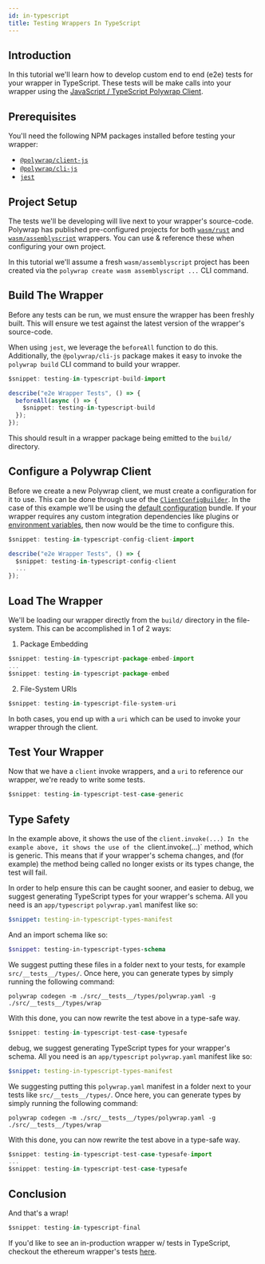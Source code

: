 ```yaml
---
id: in-typescript
title: Testing Wrappers In TypeScript
---
```


## **Introduction**

In this tutorial we'll learn how to develop custom end to end (e2e) tests for your wrapper in TypeScript. These tests will be make calls into your wrapper using the [JavaScript / TypeScript Polywrap Client](https://github.com/polywrap/javascript-client).

## **Prerequisites**

You'll need the following NPM packages installed before testing your wrapper:

- [`@polywrap/client-js`](https://www.npmjs.com/package/@polywrap/client-js)
- [`@polywrap/cli-js`](https://www.npmjs.com/package/@polywrap/cli-js)
- [`jest`](https://www.npmjs.com/package/jest)

## **Project Setup**

The tests we'll be developing will live next to your wrapper's source-code. Polywrap has published pre-configured projects for both [`wasm/rust`](https://github.com/polywrap/toolchain/tree/origin-0.10/packages/templates/wasm/rust) and [`wasm/assemblyscript`](https://github.com/polywrap/toolchain/tree/origin-0.10/packages/templates/wasm/assemblyscript) wrappers. You can use & reference these when configuring your own project.  

In this tutorial we'll assume a fresh `wasm/assemblyscript` project has been created via the `polywrap create wasm assemblyscript ...` CLI command.

## **Build The Wrapper**

Before any tests can be run, we must ensure the wrapper has been freshly built. This will ensure we test against the latest version of the wrapper's source-code.  

When using `jest`, we leverage the `beforeAll` function to do this. Additionally, the `@polywrap/cli-js` package makes it easy to invoke the `polywrap build` CLI command to build your wrapper.

```typescript
$snippet: testing-in-typescript-build-import

describe("e2e Wrapper Tests", () => {
  beforeAll(async () => {
    $snippet: testing-in-typescript-build
  });
});
```

This should result in a wrapper package being emitted to the `build/` directory.

## **Configure a Polywrap Client**

Before we create a new Polywrap client, we must create a configuration for it to use. This can be done through use of the [`ClientConfigBuilder`](https://github.com/polywrap/javascript-client/tree/origin-dev/packages/client-config-builder). In the case of this example we'll be using the [default configuration](/concepts/plugins.md#default-plugin-wrappers) bundle. If your wrapper requires any custom integration dependencies like plugins or [environment variables](/concepts/env-variables.md), then now would be the time to configure this.

```typescript
$snippet: testing-in-typescript-config-client-import

describe("e2e Wrapper Tests", () => {
  $snippet: testing-in-typescript-config-client
  ...
});
```

## **Load The Wrapper**

We'll be loading our wrapper directly from the `build/` directory in the file-system. This can be accomplished in 1 of 2 ways:
1. Package Embedding
```typescript
$snippet: testing-in-typescript-package-embed-import
...
$snippet: testing-in-typescript-package-embed
```

2. File-System URIs
```typescript
$snippet: testing-in-typescript-file-system-uri
```

In both cases, you end up with a `uri` which can be used to invoke your wrapper through the client.

## **Test Your Wrapper**

Now that we have a `client` invoke wrappers, and a `uri` to reference our wrapper, we're ready to write some tests.

```typescript
$snippet: testing-in-typescript-test-case-generic
```

## **Type Safety**

In the example above, it shows the use of the `client.invoke(...)
In the example above, it shows the use of the `client.invoke(...)` method, which is generic. This means that if your wrapper's schema changes, and (for example) the method being called no longer exists or its types change, the test will fail.

In order to help ensure this can be caught sooner, and easier to debug, we suggest generating TypeScript types for your wrapper's schema. All you need is an `app/typescript` `polywrap.yaml` manifest like so:
```yaml
$snippet: testing-in-typescript-types-manifest
```

And an import schema like so:
```graphql
$snippet: testing-in-typescript-types-schema
```

We suggest putting these files in a folder next to your tests, for example `src/__tests__/types/`. Once here, you can generate types by simply running the following command:
```
polywrap codegen -m ./src/__tests__/types/polywrap.yaml -g ./src/__tests__/types/wrap
```

With this done, you can now rewrite the test above in a type-safe way.
```typescript
$snippet: testing-in-typescript-test-case-typesafe
```
debug, we suggest generating TypeScript types for your wrapper's schema. All you need is an `app/typescript` `polywrap.yaml` manifest like so:
```yaml
$snippet: testing-in-typescript-types-manifest
```

We suggesting putting this `polywrap.yaml` manifest in a folder next to your tests like `src/__tests__/types/`. Once here, you can generate types by simply running the following command:
```
polywrap codegen -m ./src/__tests__/types/polywrap.yaml -g ./src/__tests__/types/wrap
```

With this done, you can now rewrite the test above in a type-safe way.
```typescript
$snippet: testing-in-typescript-test-case-typesafe-import
...
$snippet: testing-in-typescript-test-case-typesafe
```

## **Conclusion**

And that's a wrap!
```typescript
$snippet: testing-in-typescript-final
```

If you'd like to see an in-production wrapper w/ tests in TypeScript, checkout the ethereum wrapper's tests [here](https://github.com/polywrap/ethereum/blob/main/wrapper/tests/e2e.spec.ts).
